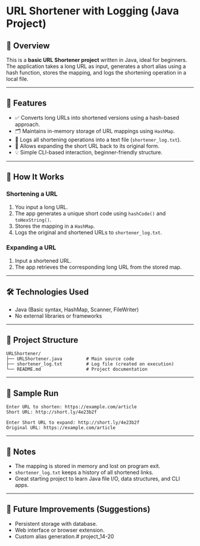 # URL Shortener with Logging (Java Project)

## 📌 Overview
This is a **basic URL Shortener project** written in Java, ideal for beginners. The application takes a long URL as input, generates a short alias using a hash function, stores the mapping, and logs the shortening operation in a local file.

---

## 🎯 Features
- ✅ Converts long URLs into shortened versions using a hash-based approach.
- 🗂️ Maintains in-memory storage of URL mappings using `HashMap`.
- 📝 Logs all shortening operations into a text file (`shortener_log.txt`).
- 🔄 Allows expanding the short URL back to its original form.
- 💡 Simple CLI-based interaction, beginner-friendly structure.

---

## 🚀 How It Works

### Shortening a URL
1. You input a long URL.
2. The app generates a unique short code using `hashCode()` and `toHexString()`.
3. Stores the mapping in a `HashMap`.
4. Logs the original and shortened URLs to `shortener_log.txt`.

### Expanding a URL
1. Input a shortened URL.
2. The app retrieves the corresponding long URL from the stored map.

---

## 🛠️ Technologies Used
- Java (Basic syntax, HashMap, Scanner, FileWriter)
- No external libraries or frameworks

---

## 📂 Project Structure
```
URLShortener/
├── URLShortener.java         # Main source code
├── shortener_log.txt         # Log file (created on execution)
└── README.md                 # Project documentation
```

---

## 🧪 Sample Run
```
Enter URL to shorten: https://example.com/article
Short URL: http://short.ly/4e23b2f

Enter Short URL to expand: http://short.ly/4e23b2f
Original URL: https://example.com/article
```

---

## 📌 Notes
- The mapping is stored in memory and lost on program exit.
- `shortener_log.txt` keeps a history of all shortened links.
- Great starting project to learn Java file I/O, data structures, and CLI apps.

---

## 📎 Future Improvements (Suggestions)
- Persistent storage with database.
- Web interface or browser extension.
- Custom alias generation.# project_14-20
